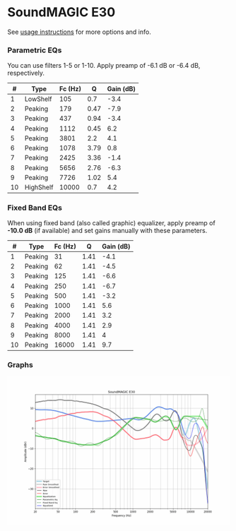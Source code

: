 # SoundMAGIC E30
See [usage instructions](https://github.com/jaakkopasanen/AutoEq#usage) for more options and info.

### Parametric EQs
You can use filters 1-5 or 1-10. Apply preamp of -6.1 dB or -6.4 dB, respectively.

|   # | Type      |   Fc (Hz) |    Q |   Gain (dB) |
|-----|-----------|-----------|------|-------------|
|   1 | LowShelf  |       105 | 0.7  |        -3.4 |
|   2 | Peaking   |       179 | 0.47 |        -7.9 |
|   3 | Peaking   |       437 | 0.94 |        -3.4 |
|   4 | Peaking   |      1112 | 0.45 |         6.2 |
|   5 | Peaking   |      3801 | 2.2  |         4.1 |
|   6 | Peaking   |      1078 | 3.79 |         0.8 |
|   7 | Peaking   |      2425 | 3.36 |        -1.4 |
|   8 | Peaking   |      5656 | 2.76 |        -6.3 |
|   9 | Peaking   |      7726 | 1.02 |         5.4 |
|  10 | HighShelf |     10000 | 0.7  |         4.2 |

### Fixed Band EQs
When using fixed band (also called graphic) equalizer, apply preamp of **-10.0 dB** (if available) and set gains manually with these parameters.

|   # | Type    |   Fc (Hz) |    Q |   Gain (dB) |
|-----|---------|-----------|------|-------------|
|   1 | Peaking |        31 | 1.41 |        -4.1 |
|   2 | Peaking |        62 | 1.41 |        -4.5 |
|   3 | Peaking |       125 | 1.41 |        -6.6 |
|   4 | Peaking |       250 | 1.41 |        -6.7 |
|   5 | Peaking |       500 | 1.41 |        -3.2 |
|   6 | Peaking |      1000 | 1.41 |         5.6 |
|   7 | Peaking |      2000 | 1.41 |         3.2 |
|   8 | Peaking |      4000 | 1.41 |         2.9 |
|   9 | Peaking |      8000 | 1.41 |         4   |
|  10 | Peaking |     16000 | 1.41 |         9.7 |

### Graphs
![](./SoundMAGIC%20E30.png)
